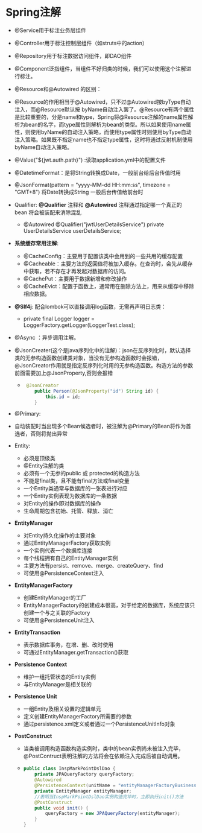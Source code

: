 # Spring注解

+ @Service用于标注业务层组件

+ @Controller用于标注控制层组件（如struts中的action）

+ @Repository用于标注数据访问组件，即DAO组件

+ @Component泛指组件，当组件不好归类的时候，我们可以使用这个注解进行标注。

+ @Resource和@Autowired 的区别：
  
+ @Resource的作用相当于@Autowired，只不过@Autowired按byType自动注入，而@Resource默认按 byName自动注入罢了。@Resource有两个属性是比较重要的，分是name和type，Spring将@Resource注解的name属性解析为bean的名字，而type属性则解析为bean的类型。所以如果使用name属性，则使用byName的自动注入策略，而使用type属性时则使用byType自动注入策略。如果既不指定name也不指定type属性，这时将通过反射机制使用byName自动注入策略。 
  
+ @Value("${jwt.auth.path}") :读取application.yml中的配置文件

+ @DatetimeFormat：是将String转换成Date，一般前台给后台传值时用

+ @JsonFormat(pattern = "yyyy-MM-dd HH:mm:ss", timezone = "GMT+8")  将Date转换成String  一般后台传值给前台时

+ Qualifier: **@Qualifier** 注释和 **@Autowired** 注释通过指定哪一个真正的 bean 将会被装配来消除混乱
  + @Autowired
    @Qualifier("jwtUserDetailsService")
    private UserDetailsService userDetailsService; 
  
+ **系统缓存常用注解**:
  + @CacheConfig：主要用于配置该类中会用到的一些共用的缓存配置
  + @Cacheable：主要方法的返回值将被加入缓存。在查询时，会先从缓存中获取，若不存在才再发起对数据库的访问。
  + @CachePut：主要用于数据新增和修改操作
  + @CacheEvict：配置于函数上，通常用在删除方法上，用来从缓存中移除相应数据。
  
+ **@Slf4j**: 配合lombok可以直接调用log函数，无需再声明日志类：

  + private final Logger logger = LoggerFactory.getLogger(LoggerTest.class);

+ @Async ：异步调用注解。

+ @JsonCreater(这个是java序列化中的注解)：json在反序列化时，默认选择类的无参构造函数创建类对象，当没有无参构造函数时会报错，@JsonCreator作用就是指定反序列化时用的无参构造函数。构造方法的参数前面需要加上@JsonProperty,否则会报错

  + ```java
     @JsonCreator
        public Person(@JsonProperty("id") String id) {
            this.id = id;
        }
    ```

+ @Primary:
  
+ 自动装配时当出现多个Bean候选者时，被注解为@Primary的Bean将作为首选者，否则将抛出异常
  
+ Entity:
  + 必须是顶级类
  + @Entity注解的类
  + 必须有一个无参的public 或 protected的构造方法
  + 不能是final类，且不能有final方法或final变量
  + 一个Entity类通常与数据库的一张表进行对应
  + 一个Entity实例表现为数据库的一条数据
  + 对Entity的操作即对数据库的操作
  + 生命周期包含初始、托管、释放、消亡
  
+ **EntityManager**
  + 对Entity持久化操作的主要对象
  + 通过EntityManagerFactory获取实例
  + 一个实例代表一个数据库连接
  + 每个线程拥有自己的EntityManager实例
  + 主要方法有persist、remove、merge、createQuery、find
  + 可使用@PersistenceContext注入
  
+ **EntityManagerFactory**
  + 创建EntityManager的工厂
  + EntityManagerFactory的创建成本很高，对于给定的数据库，系统应该只创建一个与之关联的Factory
  + 可使用@PersistenceUnit注入
  
+ **EntityTransaction**
  + 表示数据库事务，在增、删、改时使用
  + 可通过EntityManager.getTransaction()获取
  
+ **Persistence Context**
  - 维护一组托管状态的Entity实例
  - 与EntityManager是相关联的
  
+ **Persistence Unit**
  - 一组Entity及相关设置的逻辑单元
  - 定义创建EntityManagerFactory所需要的参数
  - 通过persistence.xml定义或者通过一个PersistenceUnitInfo对象

+ **PostConstruct**

  + 当类被调用构造函数构造实例时，类中的bean实例尚未被注入完毕，@PostContruct表明注解的方法将会在依赖注入完成后被自动调用。

  + ```java
    public class InspMarkPointDslDao {
        private JPAQueryFactory queryFactory;
        @Autowired
        @PersistenceContext(unitName = "entityManagerFactoryBusiness")
        private EntityManager entityManager;
        //表明当InspMarkPointDslDao实例构造完毕时，立即执行init()方法
        @PostConstruct
        public void init() {
            queryFactory = new JPAQueryFactory(entityManager);
        }
    }
    ```

    